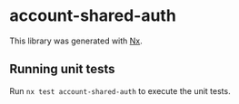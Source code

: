# account-shared-auth

This library was generated with [Nx](https://nx.dev).

## Running unit tests

Run `nx test account-shared-auth` to execute the unit tests.
